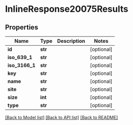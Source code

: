 # InlineResponse20075Results

## Properties
Name | Type | Description | Notes
------------ | ------------- | ------------- | -------------
**id** | **str** |  | [optional] 
**iso_639_1** | **str** |  | [optional] 
**iso_3166_1** | **str** |  | [optional] 
**key** | **str** |  | [optional] 
**name** | **str** |  | [optional] 
**site** | **str** |  | [optional] 
**size** | **int** |  | [optional] 
**type** | **str** |  | [optional] 

[[Back to Model list]](../README.md#documentation-for-models) [[Back to API list]](../README.md#documentation-for-api-endpoints) [[Back to README]](../README.md)

